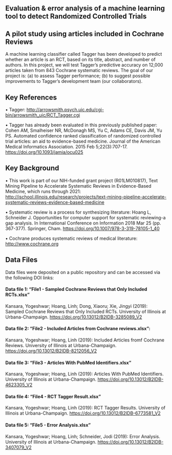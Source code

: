 ## Evaluation & error analysis of a machine learning tool to detect Randomized Controlled Trials
## A pilot study using articles included in Cochrane Reviews

A machine learning classifier called Tagger has been developed to predict whether an article is an RCT, based on its title, abstract, and number of authors. In this project, we will test Tagger’s predictive accuracy on 12,000 articles taken from 843 Cochrane systematic reviews. The goal of our project is: (a) to assess Tagger performance; (b) to suggest possible improvements to Tagger’s development team (our collaborators).

## Key References

•	Tagger: http://arrowsmith.psych.uic.edu/cgi-bin/arrowsmith_uic/RCT_Tagger.cgi 

•	Tagger has already been evaluated in this previously published paper:
Cohen AM, Smalheiser NR, McDonagh MS, Yu C, Adams CE, Davis JM, Yu PS. Automated confidence ranked classification of randomized controlled trial articles: an aid to evidence-based medicine. Journal of the American Medical Informatics Association. 2015 Feb 5;22(3):707-17.
https://doi.org/10.1093/jamia/ocu025

## Key Background
•	This work is part of our NIH-funded grant project (R01LM010817), Text Mining Pipeline to Accelerate Systematic Reviews in Evidence-Based Medicine, which runs through 2021:
http://ischool.illinois.edu/research/projects/text-mining-pipeline-accelerate-systematic-reviews-evidence-based-medicine

•	Systematic review is a process for synthesizing literature: 
Hoang L, Schneider J. Opportunities for computer support for systematic reviewing-a gap analysis. In International Conference on Information 2018 Mar 25 (pp. 367-377). Springer, Cham. https://doi.org/10.1007/978-3-319-78105-1_40 

•	Cochrane produces systematic reviews of medical literature:
http://www.cochrane.org 

## Data Files

Data files were deposited on a public repository and can be accessed via the following DOI links:

#### Data file 1: “File1 - Sampled Cochrane Reviews that Only Included RCTs.xlsx”
Kansara, Yogeshwar; Hoang, Linh; Dong, Xiaoru; Xie, Jingyi (2019): 	Sampled Cochrane Reviews that Only Included RCTs. University of Illinois at Urbana-Champaign. https://doi.org/10.13012/B2IDB-3285089_V2

#### Data file 2: “File2 - Included Articles from Cochrane reviews.xlsx”: 
Kansara, Yogeshwar; Hoang, Linh (2019): Included Articles fromf Cochrane Reviews. University of Illinois at Urbana-Champaign. https://doi.org/10.13012/B2IDB-8212056_V2

#### Data file 3: “File3 - Articles With PubMed Identifiers.xlsx”
Kansara, Yogeshwar; Hoang, Linh (2019): Articles With PubMed Identifiers. University of Illinois at Urbana-Champaign. https://doi.org/10.13012/B2IDB-4623305_V2 

#### Data file 4: “File4 - RCT Tagger Result.xlsx”
Kansara, Yogeshwar; Hoang, Linh (2019): RCT Tagger Results. University of Illinois at Urbana-Champaign. https://doi.org/10.13012/B2IDB-6773581_V2 
  
#### Data file 5: “File5 - Error Analysis.xlsx”
Kansara, Yogeshwar; Hoang, Linh; Schneider, Jodi (2019): Error Analysis. University of Illinois at Urbana-Champaign. https://doi.org/10.13012/B2IDB-3407079_V2 

